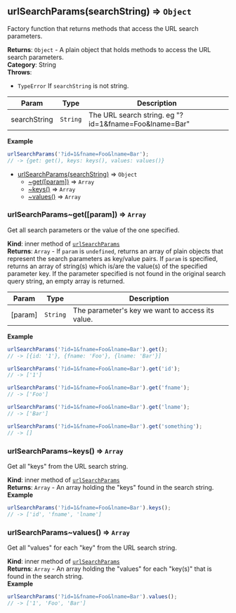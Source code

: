 <a name="urlSearchParams"></a>

## urlSearchParams(searchString) ⇒ <code>Object</code>
Factory function that returns methods that access the URL search parameters.

**Returns**: <code>Object</code> - A plain object that holds methods to access the URL search parameters.  
**Category**: String  
**Throws**:

- <code>TypeError</code> If `searchString` is not string.


| Param | Type | Description |
| --- | --- | --- |
| searchString | <code>String</code> | The URL search string. eg "?id=1&fname=Foo&lname=Bar" |

**Example**  
```js
urlSearchParams('?id=1&fname=Foo&lname=Bar');
// -> {get: get(), keys: keys(), values: values()}
```

* [urlSearchParams(searchString)](#urlSearchParams) ⇒ <code>Object</code>
    * [~get([param])](#urlSearchParams..get) ⇒ <code>Array</code>
    * [~keys()](#urlSearchParams..keys) ⇒ <code>Array</code>
    * [~values()](#urlSearchParams..values) ⇒ <code>Array</code>

<a name="urlSearchParams..get"></a>

### urlSearchParams~get([param]) ⇒ <code>Array</code>
Get all search parameters or the value of the one specified.

**Kind**: inner method of <code>[urlSearchParams](#urlSearchParams)</code>  
**Returns**: <code>Array</code> - If `param` is `undefined`, returns an array of plain objects that represent
        the search parameters as key/value pairs. If `param` is specified, returns an array
        of string(s) which is/are the value(s) of the specified parameter key. If the parameter
        specified is not found in the original search query string, an empty array is returned.  

| Param | Type | Description |
| --- | --- | --- |
| [param] | <code>String</code> | The parameter's key we want to access its value. |

**Example**  
```js
urlSearchParams('?id=1&fname=Foo&lname=Bar').get();
// -> [{id: '1'}, {fname: 'Foo'}, {lname: 'Bar'}]

urlSearchParams('?id=1&fname=Foo&lname=Bar').get('id');
// -> ['1']

urlSearchParams('?id=1&fname=Foo&lname=Bar').get('fname');
// -> ['Foo']

urlSearchParams('?id=1&fname=Foo&lname=Bar').get('lname');
// -> ['Bar']

urlSearchParams('?id=1&fname=Foo&lname=Bar').get('something');
// -> []
```
<a name="urlSearchParams..keys"></a>

### urlSearchParams~keys() ⇒ <code>Array</code>
Get all "keys" from the URL search string.

**Kind**: inner method of <code>[urlSearchParams](#urlSearchParams)</code>  
**Returns**: <code>Array</code> - An array holding the "keys" found in the search string.  
**Example**  
```js
urlSearchParams('?id=1&fname=Foo&lname=Bar').keys();
// -> ['id', 'fname', 'lname']
```
<a name="urlSearchParams..values"></a>

### urlSearchParams~values() ⇒ <code>Array</code>
Get all "values" for each "key" from the URL search string.

**Kind**: inner method of <code>[urlSearchParams](#urlSearchParams)</code>  
**Returns**: <code>Array</code> - An array holding the "values" for each "key(s)" that is found in the search string.  
**Example**  
```js
urlSearchParams('?id=1&fname=Foo&lname=Bar').values();
// -> ['1', 'Foo', 'Bar']
```
